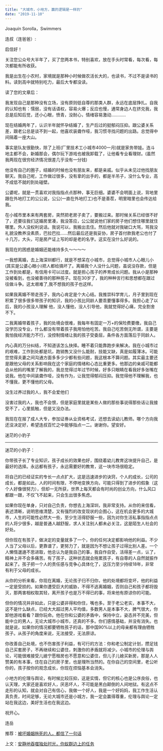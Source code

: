 ```yaml
---
title: "大城市，小地方，赢的逻辑是一样的"
date: "2019-11-10"
---
```


Joaquín Sorolla，Swimmers

  

连叔（连爸爸）:  

  

启信好！

  

关注您公众号大半年了，买了您两本书，特别喜欢，放在手头时常看，每次看，每次都能有所收获。

  

我是出生在小农村，家境就是那种小时候做农活长大的，也读书，不过不是读书的料。读到高中就特别吃力，最后大专都没读。

  

读了您的文章后：

  

我发现自己是那种没有立场，没有原则低自尊的那类人群，永远在底层挣扎。自我的认知也有：懦弱，没有话语权，容易火爆；反应也慢，通常身边人在挤兑我，我总是后知后觉，还小心眼，愤青，没耐心，情绪容易激动…………

  

现在结婚两年了，认识半年就怀孕结婚了，生产后过的挺郁闷压抑。跟公婆关系差，跟老公总是谈不到一起，他喜欢装聋作哑，我习惯寻找问题的出路。总觉得中间隔着一座大山。

  

事实是队友很勤快，除了上班(厂里技术工小城市4000一月)就是家务带娃。连斗地主都不会，新婚那会，偶尔玩下游戏也被我卸载了，让他看专业看理财。(虽然我两现在很穷经济情况很差几乎没有一分钱)

  

他没有自己的圈子，结婚的时候也没有朋友来，都是亲戚。似乎从未见过他找朋友聊天。我自己呢，工作做过很多，没有拿的出手的，都是半吊子，没什么专业，高不成低不就的到处碰壁。

  

公婆呢，就是一贯喜欢对我指指点点那种，事无巨细。婆婆不会明面上说，背地里跟在外地打工的公公说，公公(一直在外地打工)也不是善茬，明里暗里也会传达给我。

  

在小城市里本来有两套房，突然把老房子卖了，要搬过来。那时候关系已经很不好了，还要往我们这婚房里凑，我没答应，公公就说他们家的房子他们想住哪里就住哪里。外人没权利说话。我说可以，我搬出去住。然后他就对我破口大骂，骂我没礼貌没教养没素质，巴拉巴拉…...然后最后还是我妥协，房子首付款我老公也付了十几万，大头，可是房产证上写的却是老的名字。这实在没什么好说的。

  

我现在的困惑是婚姻还能维持多久～～～～

  

一我想离婚，去上海深圳都行，就是不想呆在小城市，总觉得小城市人心眼儿小(其实是公婆心眼小)把人都给搞坏了。离婚我个人没什么问题，虽说没存款，但是工作到处都是，有信用卡可以过度。就是担心孩子的养育成长问题。我从小是那种没被看到，也没被善待的那种孩子。现在30岁了，我的种种言行和思想都在跟过往做斗争。这太艰难了,我不想我的孩子也这样。

  

如果我离婚不带走孩子，我内心肯定是个大心结。我推崇科学育儿，月子里到现在积累了很多很多带孩子的知识，我的小孩比同龄人要乖要懂事得多。我担心走了以后，我的小孩没人理解 他，没人懂他，没人引导他，我就觉得好心痛，完全割舍不下。

  

二我离婚带着孩子，我的处境会很难，我每年有固定一万+的保险费要缴，我自己没学历没专业，什么都没有带着孩子我用怕他吃苦。我自己吃苦倒无所谓，主要是我怕我经济能力不行，没控制情绪让我的孩子受委屈，条件各方面落后于同龄人。

  

内心真的万分纠结，不知道该怎么抉择。睡不着只能靠跑步来解决。我在小城市过的艰难，工作到处都是坑，跑销售又没什么能耐，技能又缺，真是如履薄冰。可能您觉得夫妻之间沟通方面多多少少都有些问题，我这根本不算问题。其实最主要还是跟他父母的关系影响我在这个家庭的情绪和心态比重更多。他那边的亲戚可能都会从他妈的嘴里了解我的，我总觉得过年过节时候，好多只眼睛在看我好多张嘴在说我。他在中间装聋作哑，没有作为，让我觉得郁闷压抑。我觉得他不理解我，也不懂我，更不懂他的父母。

  

没生过养过我的人，我不会爱他们

  

没害过我的人，我也不会恨，但是家庭里就是某些人做的那些事说得那些话让我接受不了，心里抵触，但是又没办法。

  

我现在在报了成人大专，参加证券从业资格考试，还想去读幼儿教师。哪个方向我还没决定好，希望连叔百忙之中能够指点一二。谢谢你。望安好。

迷茫的小豹子

  

* * *

  

迷茫的小豹子：

  

你带孩子长了专业知识，孩子成长的效果也好，围绕着幼儿教育这块提升自己，是最好的选择。永远都有孩子，永远需要好的教育，这一块市场很稳定。

  

将自己的已经证实的专长一点点扩大，这是迅速进步的诀窍，个人的成长，公司的成长，都是如此。人的时间有限，不停地变换方向，可能只得到了进步的假象（这个人好像很努力），但却一无所获，世界上每天都会有时尚的创业方向，什么风口都跟一跟，不仅飞不起来，只会生出很多焦虑。

  

如果你现在单身，只对自己负责，你想去上海深圳，我非常支持。从你的来信看，表述清晰，说明思维清楚，又有强烈的改变现状的企图心，这在机会更多的大城市，人生的可能性必然大一些，至少生活得舒服一些，因为对你生活私事指指点点的人将少很多，越是普通人越舒服，求人关注别人都未必关注，这是陌生人社会的好处。

  

但你现在有孩子，做决定的变量就多了一个，你的任何决定都影响他的利益。不少人当了父母以后，更靠谱了，更努力了，就是因为不想让孩子过得比别人差。一个人懒惰邋遢不思进取，他总认为是我自己的事，我自作自受，活得差一点，认了，精神上并不会多痛苦。有了孩子，这种状态就会拖累孩子，有自尊的人自然就振作起来了。孩子把一个人的责任感与竞争心具体化了，这压力至少持续18年，非常有利于父母的成长。

  

从你的分析来看，你现在离婚，无论孩子归不归你，他的处境都将变坏，他的利益一定是受损的。如果你遭受巨大的威胁，不得不逃离婚姻，否则自己和孩子都将毁灭，那两害相权取其轻，离开孩子也是万不得已的事，将来他有原谅你的可能。

  

但你的情况并非如此，只是公婆非得和你住，嘴也多。至于老公老实，本事不大，这不是什么缺点，已经大大超过男人平均值，多数男人是本事不大，脾气很大，你卸他游戏看看？跟你玩命。他在你和公婆的矛盾中，保持中立，姿态并不完美，但能中立的男人，无论大城市小城市，还真的不多。你们感情基础，并没有消失。也就是说，如果你的情况都要牺牲孩子的话，那中国90%以上的母亲都有理由牺牲孩子。从孩子的角度来说，无法接受，无法原谅。

  

你改善自己处境，也不伤害孩子利益，有可行的方法：你和老公制定计划，攒足钱自己买套房子，不再继续和公婆住，刺激你的矛盾就将减少。小城市的伦理与舆论，可能很难接受儿媳宁愿租房也不愿意和公婆住，但儿子儿媳买新房，那是人人赞美的有本事，住在自己的房子里，也是理所当然的。在你自己的空间里，老公听你的，孩子按你的观念成长，你现在烦恼基本会消失。

  

小地方的伦理与舆论，有时候比较压抑，这是实情，但它的核心也是公序良俗，也认天理，大家还是喜欢好人，厌恶坏人，不可能是黑白颠倒的人间地狱。有这点不走形的认知，就会对自己有信心，我做一个好人，我是一个好妈妈，我工作生活认真负责，时间足够，无论大城市还是小城方，我一定会赢得尊重，伦理与舆论一定站在我这边，美好生活也在我这边。

  

祝开心。

  

连岳

  

推荐：[被坏婚姻拖死的人，都信了一句话](http://mp.weixin.qq.com/s?__biz=MjM5NDU0Mjk2MQ==&mid=2651625796&idx=1&sn=1dc3031d1cf68d4998a4e6dc37587295&chksm=bd7e1d5a8a09944c969ca81d0bbdc9d578cdb92a4a238420092c93547d22bc247660468d2378&scene=21#wechat_redirect)

上文：[安静地吞噬独处时光，你蚁群边上的任务](http://mp.weixin.qq.com/s?__biz=MjM5NDU0Mjk2MQ==&mid=2651635971&idx=1&sn=38762c6d479db80975a981e640a30ddd&chksm=bd7e451d8a09cc0b61d193b83f4dea3a795ff0ef6bd03c9c3b89ee2ba97b43d49c8d95c82499&scene=21#wechat_redirect)
